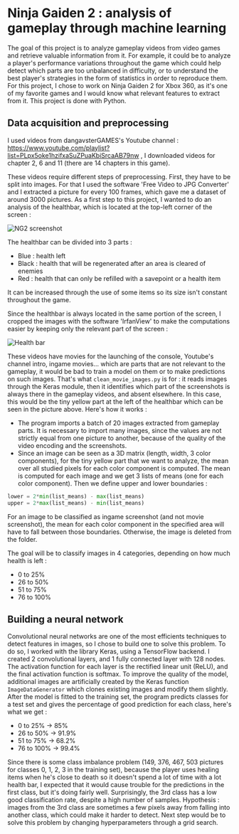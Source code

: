 # Ninja Gaiden 2 : analysis of gameplay through machine learning

The goal of this project is to analyze gameplay videos from video games and retrieve valuable information from it. For example, it could be to analyze a player's performance variations throughout the game which could help detect which parts are too unbalanced in difficulty, or to understand the best player's strategies in the form of statistics in order to reproduce them. For this project, I chose to work on Ninja Gaiden 2 for Xbox 360, as it's one of my favorite games and I would know what relevant features to extract from it. This project is done with Python.

## Data acquisition and preprocessing

I used videos from dangavsterGAMES's Youtube channel : https://www.youtube.com/playlist?list=PLpx5oke1hzifxaSuZPuaKbiSrcaAB79nw , I downloaded videos for chapter 2, 6 and 11 (there are 14 chapters in this game).

These videos require different steps of preprocessing. First, they have to be split into images. For that I used the software 'Free Video to JPG Converter' and I extracted a picture for every 100 frames, which gave me a dataset of around 3000 pictures. As a first step to this project, I wanted to do an analysis of the healthbar, which is located at the top-left corner of the screen :

![NG2 screenshot](http://image.noelshack.com/fichiers/2017/38/1/1505748875-ng2.png)

The healthbar can be divided into 3 parts :
 - Blue : health left
 - Black : health that will be regenerated after an area is cleared of enemies
 - Red : health that can only be refilled with a savepoint or a health item
 
It can be increased through the use of some items so its size isn't constant throughout the game.
 
Since the healthbar is always located in the same portion of the screen, I cropped the images with the software 'IrfanView' to make the computations easier by keeping only the relevant part of the screen :

![Health bar](http://image.noelshack.com/fichiers/2017/38/1/1505749444-ninja-gaiden-2-ch2-dangavster-1970.jpg)

These videos have movies for the launching of the console, Youtube's channel intro, ingame movies... which are parts that are not relevant to the gameplay, it would be bad to train a model on them or to make predictions on such images. That's what ```clean_movie_images.py``` is for : it reads images through the Keras module, then it identifies which part of the screenshots is always there in the gameplay videos, and absent elsewhere. In this case, this would be the tiny yellow part at the left of the healthbar which can be seen in the picture above. Here's how it works :

- The program imports a batch of 20 images extracted from gameplay parts. It is necessary to import many images, since the values are not strictly equal from one picture to another, because of the quality of the video encoding and the screenshots.
- Since an image can be seen as a 3D matrix (length, width, 3 color components), for the tiny yellow part that we want to analyze, the mean over all studied pixels for each color component is computed. The mean is computed for each image and we get 3 lists of means (one for each color component). Then we define upper and lower boundaries : 

```python
lower = 2*min(list_means) - max(list_means)
upper = 2*max(list_means) - min(list_means)
```
For an image to be classified as ingame screenshot (and not movie screenshot), the mean for each color component in the specified area will have to fall between those boundaries. Otherwise, the image is deleted from the folder.

The goal will be to classify images in 4 categories, depending on how much health is left :
- 0 to 25%
- 26 to 50%
- 51 to 75%
- 76 to 100%

## Building a neural network

Convolutional neural networks are one of the most efficients techniques to detect features in images, so I chose to build one to solve this problem. To do so, I worked with the library Keras, using a TensorFlow backend. I created 2 convolutional layers, and 1 fully connected layer with 128 nodes. The activation function for each layer is the rectified linear unit (ReLU), and the final activation function is softmax. To improve the quality of the model, additional images are artificially created by the Keras function ```ImageDataGenerator``` which clones existing images and modify them slightly. After the model is fitted to the training set, the program predicts classes for a test set and gives the percentage of good prediction for each class, here's what we get :

- 0 to 25% -> 85%
- 26 to 50% -> 91.9%
- 51 to 75% -> 68.2%
- 76 to 100% -> 99.4%

Since there is some class imbalance problem (149, 376, 467, 503 pictures for classes 0, 1, 2, 3 in the training set), because the player uses healing items when he's close to death so it doesn't spend a lot of time with a lot health bar, I expected that it would cause trouble for the predictions in the first class, but it's doing fairly well. Surprisingly, the 3rd class has a low good classification rate, despite a high number of samples. Hypothesis : images from the 3rd class are sometimes a few pixels away from falling into another class, which could make it harder to detect. Next step would be to solve this problem by changing hyperparameters through a grid search.
